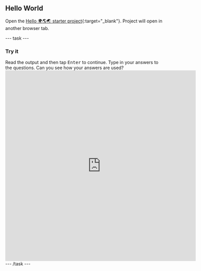 ## Hello World

Open the [Hello 🌍🌎🌏 starter project](https://editor-prototype.raspberrypi.org/python/python-hello-starter){:target="_blank"}. Project will open in another browser tab.

--- task ---
### Try it
<div style="display: flex; flex-wrap: wrap">
<div style="flex-basis: 175px; flex-grow: 1">  
Read the output and then tap <kbd>Enter</kbd> to continue.
Type in your answers to the questions. Can you see how your answers are used?
</div>
<div class="trinket">
  <iframe src="https://editor-staging.raspberrypi.org/embed/viewer/python-emoji-example" width="600" height="600" frameborder="0" marginwidth="0" marginheight="0" allowfullscreen>
  </iframe>
</div>
</div>
--- /task ---
